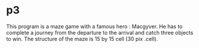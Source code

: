 # p3

This program is a maze game with a famous hero : Macgyver.
He has to complete a journey from the departure to the arrival and
catch three objects to win. The structure of the maze is 15 by 15 cell (30 pix .cell).
